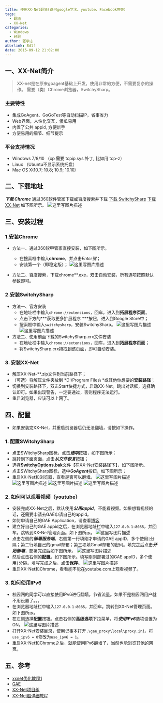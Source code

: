 ```yaml
---
title: 使用XX-Net翻墙(访问google学术、youtube、Facebook等等）
tags:
  - 翻墙
  - XX-Net
categories:
  - Windows
  - 经验
author: 张学志
abbrlink: 8d1f
date: 2015-09-12 21:02:00
---
```




## 一、XX-Net简介
> XX-net是在原来goagent基础上开发，使用非常的方便，不需要复杂的操作。
需要（类）Chrome浏览器，SwitchySharp。

### 主要特性
* 集成GoAgent、GoGoTest等自动扫描IP，省事省力
* Web界面，人性化交互，傻瓜易用
* 内置了公共 appid, 方便新手
* 方便易用的细节、细节提示

<!-- more -->

### 平台支持情况
* Windows 7/8/10 （xp 需要 tcpip.sys 补丁, 比如用 tcp-z）
* Linux （Ubuntu不显示系统托盘）
* Mac OS X(10.7; 10.8; 10.9; 10.10)

## 二、下载地址

***下载 Chrome*** 通过360软件管家下载或百度搜索并下载
[下载 SwitchySharp](http://pan.baidu.com/s/1eQCoeQ2)
[下载 XX-Net](https://github.com/XX-net/XX-Net) 如下图所示。
![这里写图片描述](http://img.blog.csdn.net/20150911170406459)

## 三、安装过程

### 1.安装Chrome
* 方法一、通过360软甲管家直接安装，如下图所示。
	* 在搜索框中输入**chrome**，并点击*Enter键*；
	* 安装第一个（即稳定版）；
![这里写图片描述](http://img.blog.csdn.net/20150911170009049)

* 方法二、百度搜索，下载chrome**.exe，双击自动安装，所有选项按照默认参数即可。

### 2.安装SwitchySharp
* 方法一、官方安装
	* 在地址栏中输入`chrome://extensions`，回车，进入到**拓展程序页面**。
	* 点击下方的***获取更多扩展程序 ***按钮，进入到Google Store中；
	* 搜索框中输入`switchysharp`，安装SwitchySharp。
![这里写图片描述](http://img.blog.csdn.net/20150911170929423)
![这里写图片描述](http://img.blog.csdn.net/20150911171234901)
* 方法二、使用前面下载的SwitchySharp.crx文件安装
	* 在地址栏中输入`chrome://extensions`，回车，进入到**拓展程序页面**；
	* 将SwitchySharp.crx拖拽到该页面，即可自动安装。


### 3. 安装XX-Net
* 解压XX-Net-**.zip文件到当前路径下；
* （可选）将解压文件夹放到 *D:\Program Files\ *或其他你想要的**安装路径**；
* 切换到安装路径下，双击Start快捷方式，启动XX-Net。跳出对话框，选择确认即可。如果出现警告，一定要通过，否则程序无法运行。
* 重启浏览器，应该可以上网了。

## 四、配置
* 如果安装完XX-Net，并重启浏览器后仍无法翻墙，请按如下操作。

### 1. 配置SWitchySharp
* 点击SWitchySharp图标，点击***选项***按钮，如下图所示；
* 跳转到下面页面，点击***从文件恢复***按钮；
* 选择**SwitchyOptions.bak**文件【在XX-Net安装路径下】，如下图所示。
* 点击SWitchySharp图标，选中***GoAgent***按钮，如下图所示；
* 重启XX-Net和浏览器，查看是否可以翻墙。
![这里写图片描述](http://img.blog.csdn.net/20150911175737230)
![这里写图片描述](http://img.blog.csdn.net/20150911175751423)
![这里写图片描述](http://img.blog.csdn.net/20150911175921885)
![这里写图片描述](http://img.blog.csdn.net/20150911185603513)

### 2. 如何可以观看视频（youtube）
* 安装完成XX-Net之后，默认使用***公用appid***，不能看视频。如果想看视频的话，还需要申请去GAE申请自己的appid。
* 如何申请自己的GAE Application，请查看[博客](http://www.appifan.com/jc/201209/35517.html)
* 建立好自己的GAE appid之后，在浏览器地址栏中输入`127.0.0.1:8085`，并回车。跳转到XX-Net管理页面。如下图所示。
![这里写图片描述](http://img.blog.csdn.net/20150911183847260)
* 点击左侧的***部署服务端***。右侧第一行填刚才申请的GAE appID，多个使用`|`分隔；第二行填自己的gmail邮箱；第三项填Gmail邮箱的密码。填完之后点击***开始部署***，部署完成后如下图所示。
![这里写图片描述](http://img.blog.csdn.net/20150911184949241)
* 然后点击右侧的**配置**。如下图所示。填写刚刚部署过的GAE appID，多个使用`|`分隔。填写完成之后，点击**保存**。
![这里写图片描述](http://img.blog.csdn.net/20150911185121207)
* 重启XX-Net和Chrome，看看能不能在youtube.com上观看视频了。

### 3. 如何使用IPv6
* 校园网的同学可以直接使用IPv6进行翻墙，节省流量。如果不是校园网用户就不用设置了。。。
* 在浏览器地址栏中输入`127.0.0.1:8085`，并回车。跳转到XX-Net管理页面。如下图所示。
* 在左侧选择**配置**按钮。点击右侧的**高级选项**下拉菜单，将***使用IPv6***选项设置为ON。
![这里写图片描述](http://img.blog.csdn.net/20150911185946032)
* 打开XX-Net安装目录，使用记事本打开`.\gae_proxy\local\proxy.ini`，将`use_ipv6 = 0`修改为`use_ipv6 = 1`。
* 重启XX-Net和Chrome之后，就能使用IPv6翻墙了，当然也能浏览其他的网页。


## 五、参考
* [xxnet优化教程1](http://wallfans.eu.org/xxnet-optimize-1/)
* [GAE](https://appengine.google.com/)
* [XX-Net项目组](https://github.com/XX-net/XX-Net)
* [XX-Net超详细教程](https://github.com/XX-net/XX-Net/wiki/XXNET%E8%B6%85%E8%AF%A6%E7%BB%86%E6%95%99%E7%A8%8B)
